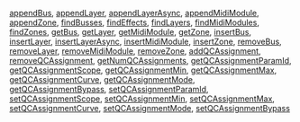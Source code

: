 [appendBus](./Layer.md#appendbus), [appendLayer](./Layer.md#appendlayer), [appendLayerAsync](./Layer.md#appendlayerasync), [appendMidiModule](./Layer.md#appendmidimodule), [appendZone](./Layer.md#appendzone), [findBusses](./Layer.md#findbusses), [findEffects](./Layer.md#findeffects), [findLayers](./Layer.md#findlayers), [findMidiModules](./Layer.md#findmidimodules), [findZones](./Layer.md#findzones), [getBus](./Layer.md#getbus),
[getLayer](./Layer.md#getlayer), [getMidiModule](./Layer.md#getmidimodule), [getZone](./Layer.md#getzone), [insertBus](./Layer.md#insertbus),
[insertLayer](./Layer.md#insertlayer), [insertLayerAsync](./Layer.md#insertlayerasync), [insertMidiModule](./Layer.md#insertmidimodule), [insertZone](./Layer.md#insertzone), [removeBus](./Layer.md#removebus), [removeLayer](./Layer.md#removelayer), [removeMidiModule](./Layer.md#removemidimodule), [removeZone](./Layer.md#removezone), [addQCAssignment](./Layer.md#addqcassignment), [removeQCAssignment](./Layer.md#removeqcassignment), [getNumQCAssignments](./Layer.md#getnumqcassignments), [getQCAssignmentParamId](./Layer.md#getqcassignmentparamid), [getQCAssignmentScope](./Layer.md#getqcassignmentscope), [getQCAssignmentMin](./Layer.md#getqcassignmentmin), [getQCAssignmentMax](./Layer.md#getqcassignmentmax), [getQCAssignmentCurve](./Layer.md#getqcassignmentcurve), [getQCAssignmentMode](./Layer.md#getqcassignmentmode), [getQCAssignmentBypass](./Layer.md#getqcassignmentbypass), [setQCAssignmentParamId](./Layer.md#setqcassignmentparamid), [setQCAssignmentScope](./Layer.md#setqcassignmentscope), [setQCAssignmentMin](./Layer.md#setqcassignmentmin), [setQCAssignmentMax](./Layer.md#setqcassignmentmax), [setQCAssignmentCurve](./Layer.md#setqcassignmentcurve), [setQCAssignmentMode](./Layer.md#setqcassignmentmode), [setQCAssignmentBypass](./Layer.md#setqcassignmentbypass)